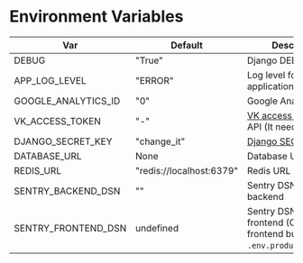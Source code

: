 Environment Variables
=====================

Var | Default | Description
----|---------|----
DEBUG | "True" | Django DEBUG mode
APP_LOG_LEVEL | "ERROR" | Log level for application
GOOGLE_ANALYTICS_ID | "0" | Google Analytics ID
VK_ACCESS_TOKEN | "-" | [VK access token](get_vk_access_token.md) for VK API (It needs for test)
DJANGO_SECRET_KEY | "change_it" | [Django SECRET_KEY](https://docs.djangoproject.com/en/3.0/ref/settings/#std:setting-SECRET_KEY)
DATABASE_URL | None | Database URL
REDIS_URL | "redis://localhost:6379" | Redis URL
SENTRY_BACKEND_DSN | "" | Sentry DSN for backend
SENTRY_FRONTEND_DSN | undefined | Sentry DSN for frontend (Only for frontend build, locate in `.env.production.local`)
